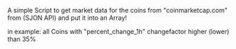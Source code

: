 A simple Script to get market data for the coins from "coinmarketcap.com" from (SJON API) and put it into an Array!

in example: all Coins with "percent_change_1h" changefactor higher (lower) than 35%
